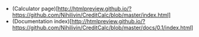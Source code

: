 * (Calculator page)[http://htmlpreview.github.io/?https://github.com/Nihilivin/CreditCalc/blob/master/index.html]
* (Documentation index)[http://htmlpreview.github.io/?https://github.com/Nihilivin/CreditCalc/blob/master/docs/0.1/index.html]
